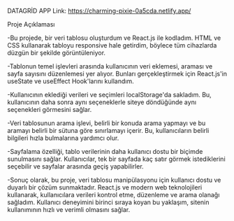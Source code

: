 DATAGRİD APP
Link: https://charming-pixie-0a5cda.netlify.app/

Proje Açıklaması

-Bu projede, bir veri tablosu oluşturdum ve React.js ile kodladım. HTML ve CSS kullanarak tabloyu responsive hale getirdim, böylece tüm cihazlarda düzgün bir şekilde görüntüleniyor.

-Tablonun temel işlevleri arasında kullanıcının veri eklemesi, araması ve sayfa sayısını düzenlemesi yer alıyor. Bunları gerçekleştirmek için React.js'in useState ve useEffect Hook'larını kullandım.

-Kullanıcının eklediği verileri ve seçimleri localStorage'da sakladım. Bu, kullanıcının daha sonra aynı seçeneklerle siteye döndüğünde aynı seçenekleri görmesini sağlar.

-Veri tablosunun arama işlevi, belirli bir konuda arama yapmayı ve bu aramayı belirli bir sütuna göre sınırlamayı içerir. Bu, kullanıcıların belirli bilgileri hızla bulmalarına yardımcı olur.

-Sayfalama özelliği, tablo verilerinin daha kullanıcı dostu bir biçimde sunulmasını sağlar. Kullanıcılar, tek bir sayfada kaç satır görmek istediklerini seçebilir ve sayfalar arasında geçiş yapabilirler.

-Sonuç olarak, bu proje, veri tablosu manipülasyonu için kullanıcı dostu ve duyarlı bir çözüm sunmaktadır. React.js ve modern web teknolojileri kullanarak, kullanıcılara verileri kontrol etme, düzenleme ve arama olanağı sağladım. Kullanıcı deneyimini birinci sıraya koyan bu yaklaşım, sitenin kullanımının hızlı ve verimli olmasını sağlar.
